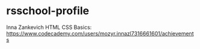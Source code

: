# rsschool-profile
Inna Zankevich
HTML CSS Basics: https://www.codecademy.com/users/mozyr.innazl7316661601/achievements
